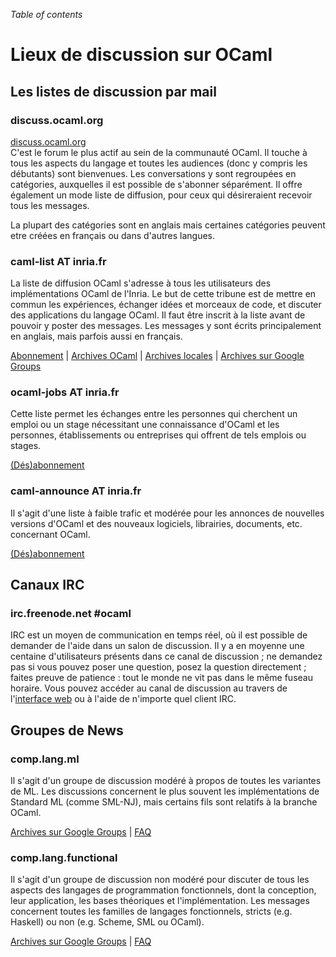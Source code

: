 <!-- ((! set title Lieux de discussion sur OCaml !)) ((! set community !)) -->

*Table of contents*

# Lieux de discussion sur OCaml

## Les listes de discussion par mail

### discuss.ocaml.org
[discuss.ocaml.org](https://discuss.ocaml.org/)  
C'est le forum le plus actif au sein de la communauté OCaml.
Il touche à tous les aspects du langage et toutes les audiences
(donc y compris les débutants) sont
bienvenues. Les conversations y sont regroupées en catégories,
auxquelles il est possible de s'abonner séparément.
Il offre également un mode liste de diffusion, pour ceux qui désireraient
recevoir tous les messages.

La plupart des catégories sont en anglais mais certaines catégories
peuvent etre créées en français ou dans d'autres langues.

### caml-list AT inria.fr

La liste de diffusion OCaml s'adresse à tous les utilisateurs des
implémentations OCaml de l'Inria. Le but de cette tribune est de mettre
en commun les expériences, échanger idées et morceaux de code, et
discuter des applications du langage OCaml. Il faut être inscrit à la
liste avant de pouvoir y poster des messages. Les messages y sont écrits
principalement en anglais, mais parfois aussi en français.

[Abonnement](https://sympa.inria.fr/sympa/subscribe/caml-list) |
[Archives OCaml](https://inbox.ocaml.org/caml-list) |
[Archives locales](https://sympa.inria.fr/sympa/arc/caml-list) |
[Archives sur Google
Groups](http://groups.google.com/groups?group=fa.caml)

### ocaml-jobs AT inria.fr

Cette liste permet les échanges entre les personnes qui cherchent un
emploi ou un stage nécessitant une connaissance d'OCaml et les
personnes, établissements ou entreprises qui offrent de tels emplois ou
stages.

[(Dés)abonnement](https://sympa.inria.fr/sympa/info/ocaml-jobs)

### caml-announce AT inria.fr

Il s'agit d'une liste à faible trafic et modérée pour les annonces de
nouvelles versions d'OCaml et des nouveaux logiciels, librairies,
documents, etc. concernant OCaml.

[(Dés)abonnement](https://sympa.inria.fr/sympa/subscribe/caml-announce)

##  Canaux IRC 

### irc.freenode.net #ocaml

IRC est un moyen de communication en temps réel, où il est possible de
demander de l'aide dans un salon de discussion. Il y a en moyenne une
centaine d'utilisateurs présents dans ce canal de discussion ; ne
demandez pas si vous pouvez poser une question, posez la question
directement ; faites preuve de patience : tout le monde ne vit pas dans
le même fuseau horaire. Vous pouvez accéder au canal de discussion au
travers de l'[interface
web](http://webchat.freenode.net/?channels=#ocaml) ou à l'aide de
n'importe quel client IRC.

##  Groupes de News

### comp.lang.ml

Il s'agit d'un groupe de discussion modéré à propos de toutes les
variantes de ML. Les discussions concernent le plus souvent les
implémentations de Standard ML (comme SML-NJ), mais certains fils sont
relatifs à la branche OCaml.

[Archives sur Google
Groups](http://groups.google.com/groups?group=comp.lang.ml) |
[FAQ](http://www.faqs.org/faqs/meta-lang-faq/)

### comp.lang.functional
Il s'agit d'un groupe de discussion non modéré pour discuter de tous les
aspects des langages de programmation fonctionnels, dont la conception,
leur application, les bases théoriques et l'implémentation. Les messages
concernent toutes les familles de langages fonctionnels, stricts (e.g.
Haskell) ou non (e.g. Scheme, SML ou OCaml).

[Archives sur Google
Groups](http://groups.google.com/groups?group=comp.lang.functional) |
[FAQ](http://www.cs.nott.ac.uk/~gmh/faq.html)



